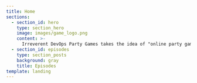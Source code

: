 ```yaml
---
title: Home
sections:
  - section_id: hero
    type: section_hero
    image: images/game_logo.png
    content: >-
      Irreverent DevOps Party Games takes the idea of "online party games" and tilts it on its head by adding DevOps-inspired content to existing games, and then streams it live via Twitch for a worldwide audience to watch, comment, and hopefully be entertained. In addition, the hosts (Matt Stratton and Jeremy Meiss) will provide colour commentary, much like a modern day Cotton McKnight and Pepper Brooks (announcers from Dodgeball). The goal here is to have fun and not take things too seriously.
  - section_id: episodes
    type: section_posts
    background: gray
    title: Episodes
template: landing
---
```

